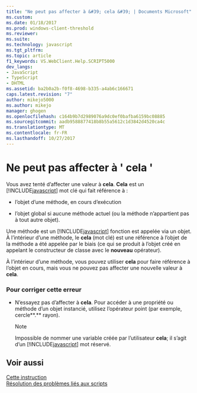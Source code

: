 ```yaml
---
title: "Ne peut pas affecter à &#39; cela &#39; | Documents Microsoft"
ms.custom: 
ms.date: 01/18/2017
ms.prod: windows-client-threshold
ms.reviewer: 
ms.suite: 
ms.technology: javascript
ms.tgt_pltfrm: 
ms.topic: article
f1_keywords: VS.WebClient.Help.SCRIPT5000
dev_langs:
- JavaScript
- TypeScript
- DHTML
ms.assetid: ba2b0a2b-f0f8-4698-b335-a4ab6c166671
caps.latest.revision: "7"
author: mikejo5000
ms.author: mikejo
manager: ghogen
ms.openlocfilehash: c164b9b7d2989076a9dc0ef0bafba6159bc08885
ms.sourcegitcommit: aadb9588877418b8b55a5612c1d3842d4520ca4c
ms.translationtype: MT
ms.contentlocale: fr-FR
ms.lasthandoff: 10/27/2017
---
```

# <a name="cannot-assign-to-39this39"></a>Ne peut pas affecter à &#39; cela &#39;
Vous avez tenté d’affecter une valeur à **cela**. **Cela** est un [!INCLUDE[javascript](../../javascript/includes/javascript-md.md)] mot clé qui fait référence à :  
  
-   l’objet d’une méthode, en cours d’exécution  
  
-   l’objet global si aucune méthode actuel (ou la méthode n’appartient pas à tout autre objet).  
  
 Une méthode est un [!INCLUDE[javascript](../../javascript/includes/javascript-md.md)] fonction est appelée via un objet. À l’intérieur d’une méthode, le **cela** (mot clé) est une référence à l’objet de la méthode a été appelée par le biais (ce qui se produit à l’objet créé en appelant le constructeur de classe avec le **nouveau** opérateur).  
  
 À l’intérieur d’une méthode, vous pouvez utiliser **cela** pour faire référence à l’objet en cours, mais vous ne pouvez pas affecter une nouvelle valeur à **cela**.  
  
### <a name="to-correct-this-error"></a>Pour corriger cette erreur  
  
-   N’essayez pas d’affecter à **cela**. Pour accéder à une propriété ou méthode d’un objet instancié, utilisez l’opérateur point (par exemple, cercle**.** rayon).  
  
    > [!NOTE]
    >  Impossible de nommer une variable créée par l’utilisateur **cela**; il s’agit d’un [!INCLUDE[javascript](../../javascript/includes/javascript-md.md)] mot réservé.  
  
## <a name="see-also"></a>Voir aussi  
 [Cette instruction](../../javascript/reference/this-statement-javascript.md)   
 [Résolution des problèmes liés aux scripts](../../javascript/advanced/troubleshooting-your-scripts-javascript.md)